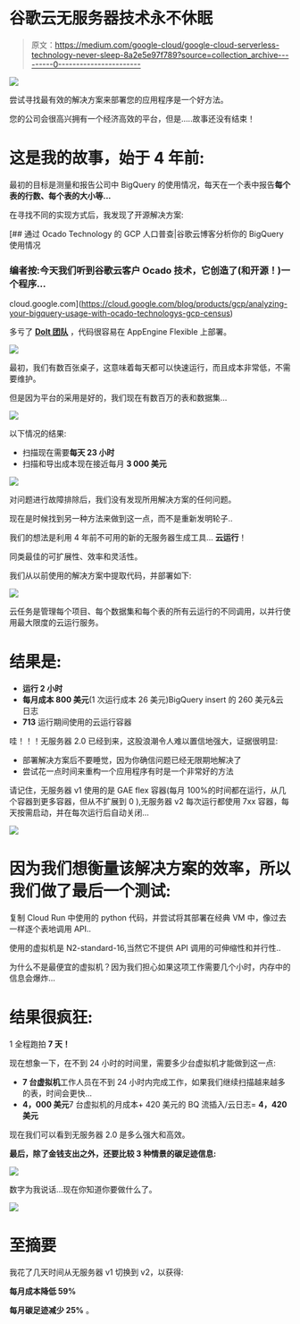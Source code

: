 # 谷歌云无服务器技术永不休眠

> 原文：<https://medium.com/google-cloud/google-cloud-serverless-technology-never-sleep-8a2e5e97f789?source=collection_archive---------0----------------------->

![](img/37dbe07f5c751d45f77951482f8bcf90.png)

尝试寻找最有效的解决方案来部署您的应用程序是一个好方法。

您的公司会很高兴拥有一个经济高效的平台，但是…..故事还没有结束！

# 这是我的故事，始于 4 年前:

最初的目标是测量和报告公司中 BigQuery 的使用情况，每天在一个表中报告**每个表的行数、每个表的大小等...**

在寻找不同的实现方式后，我发现了开源解决方案:

[](https://cloud.google.com/blog/products/gcp/analyzing-your-bigquery-usage-with-ocado-technologys-gcp-census) [## 通过 Ocado Technology 的 GCP 人口普查|谷歌云博客分析你的 BigQuery 使用情况

### 编者按:今天我们听到谷歌云客户 Ocado 技术，它创造了(和开源！)一个程序…

cloud.google.com](https://cloud.google.com/blog/products/gcp/analyzing-your-bigquery-usage-with-ocado-technologys-gcp-census) 

多亏了 [**DoIt 团队**](https://www.doit-intl.com/) ，代码很容易在 AppEngine Flexible 上部署。

![](img/768825fd5ade7a334bbe6a1af6dc7492.png)

最初，我们有数百张桌子，这意味着每天都可以快速运行，而且成本非常低，不需要维护。

但是因为平台的采用是好的，我们现在有数百万的表和数据集…

![](img/b9640bac86c40342d69e290354fb2590.png)

以下情况的结果:

*   扫描现在需要**每天 23 小时**
*   扫描和导出成本现在接近每月 **3 000 美元**

![](img/1f449bace71e71cd71beaf97f46d3478.png)

对问题进行故障排除后，我们没有发现所用解决方案的任何问题。

现在是时候找到另一种方法来做到这一点，而不是重新发明轮子..

我们的想法是利用 4 年前不可用的新的无服务器生成工具… **云运行**！

同类最佳的可扩展性、效率和灵活性。

我们从以前使用的解决方案中提取代码，并部署如下:

![](img/672c82fb5adbeb44bfe416aaab49ca80.png)

云任务是管理每个项目、每个数据集和每个表的所有云运行的不同调用，以并行使用最大限度的云运行服务。

# 结果是:

*   **运行 2 小时**
*   **每月成本 800 美元**(1 次运行成本 26 美元)BigQuery insert 的 260 美元&云日志
*   **713** 运行期间使用的云运行容器

哇！！！无服务器 2.0 已经到来，这股浪潮令人难以置信地强大，证据很明显:

*   部署解决方案后不要睡觉，因为你确信问题已经无限期地解决了
*   尝试花一点时间来重构一个应用程序有时是一个非常好的方法

请记住，无服务器 v1 使用的是 GAE flex 容器(每月 100%的时间都在运行，从几个容器到更多容器，但从不扩展到 0 ),无服务器 v2 每次运行都使用 7xx 容器，每天按需启动，并在每次运行后自动关闭…

![](img/ae6eaeb023f0fc87cd590ee778b4d5c5.png)

# 因为我们想衡量该解决方案的效率，所以我们做了最后一个测试:

复制 Cloud Run 中使用的 python 代码，并尝试将其部署在经典 VM 中，像过去一样逐个表地调用 API..

使用的虚拟机是 N2-standard-16,当然它不提供 API 调用的可伸缩性和并行性..

为什么不是最便宜的虚拟机？因为我们担心如果这项工作需要几个小时，内存中的信息会爆炸…

# 结果很疯狂:

1 全程跑拍 **7 天！**

现在想象一下，在不到 24 小时的时间里，需要多少台虚拟机才能做到这一点:

*   **7 台虚拟机**工作人员在不到 24 小时内完成工作，如果我们继续扫描越来越多的表，时间会更快…
*   **4，000 美元**7 台虚拟机的月成本+ 420 美元的 BQ 流插入/云日志= **4，420 美元**

现在我们可以看到无服务器 2.0 是多么强大和高效。

**最后，除了金钱支出之外，还要比较 3 种情景的碳足迹信息:**

![](img/6f05d2b1318d78b1117fc8f3ea0f3df7.png)

数字为我说话…现在你知道你要做什么了。

![](img/3f649bc5667533b52a757d66935ee6c0.png)

# 至摘要

我花了几天时间从无服务器 v1 切换到 v2，以获得:

**每月成本降低 59%**

**每月碳足迹减少 25%** 。